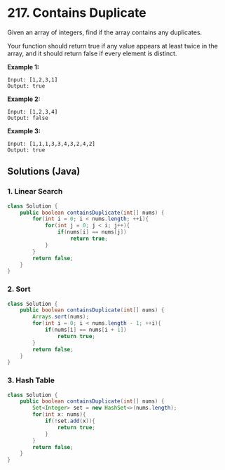 # 217. Contains Duplicate

Given an array of integers, find if the array contains any duplicates.

Your function should return true if any value appears at least twice in the array, and it should return false if every element is distinct.

**Example 1:**

```
Input: [1,2,3,1]
Output: true
```

**Example 2:**

```
Input: [1,2,3,4]
Output: false
```

**Example 3:**

```
Input: [1,1,1,3,3,4,3,2,4,2]
Output: true
```



## Solutions (Java)

### 1. Linear Search

```java
class Solution {
    public boolean containsDuplicate(int[] nums) {
        for(int i = 0; i < nums.length; ++i){
            for(int j = 0; j < i; j++){
                if(nums[i] == nums[j])
                    return true;
            }
        }
        return false;
    }
}
```

### 2. Sort

```java
class Solution {
    public boolean containsDuplicate(int[] nums) {
        Arrays.sort(nums);
        for(int i = 0; i < nums.length - 1; ++i){
            if(nums[i] == nums[i + 1])
                return true;
        }
        return false;
    }
}
```

### 3. Hash Table

```java
class Solution {
    public boolean containsDuplicate(int[] nums) {
        Set<Integer> set = new HashSet<>(nums.length);
        for(int x: nums){
            if(!set.add(x)){
                return true;
            }
        }
        return false;
    }
}
```

